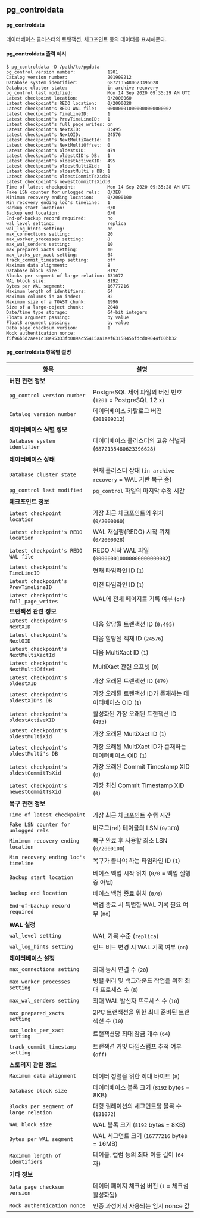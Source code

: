 ## pg_controldata

#### pg_controldata
데이터베이스 클러스터의 트랜잭션, 체크포인트 등의 데이터를 표시해준다.

#### pg_controldata 출력 예시
```
$ pg_controldata -D /path/to/pgdata
pg_control version number:            1201
Catalog version number:               201909212
Database system identifier:           6872135480623396628
Database cluster state:               in archive recovery
pg_control last modified:             Mon 14 Sep 2020 09:35:29 AM UTC
Latest checkpoint location:           0/2000060
Latest checkpoint's REDO location:    0/2000028
Latest checkpoint's REDO WAL file:    000000010000000000000002
Latest checkpoint's TimeLineID:       1
Latest checkpoint's PrevTimeLineID:   1
Latest checkpoint's full_page_writes: on
Latest checkpoint's NextXID:          0:495
Latest checkpoint's NextOID:          24576
Latest checkpoint's NextMultiXactId:  1
Latest checkpoint's NextMultiOffset:  0
Latest checkpoint's oldestXID:        479
Latest checkpoint's oldestXID's DB:   1
Latest checkpoint's oldestActiveXID:  495
Latest checkpoint's oldestMultiXid:   1
Latest checkpoint's oldestMulti's DB: 1
Latest checkpoint's oldestCommitTsXid:0
Latest checkpoint's newestCommitTsXid:0
Time of latest checkpoint:            Mon 14 Sep 2020 09:35:28 AM UTC
Fake LSN counter for unlogged rels:   0/3E8
Minimum recovery ending location:     0/2000100
Min recovery ending loc's timeline:   1
Backup start location:                0/0
Backup end location:                  0/0
End-of-backup record required:        no
wal_level setting:                    replica
wal_log_hints setting:                on
max_connections setting:              20
max_worker_processes setting:         8
max_wal_senders setting:              10
max_prepared_xacts setting:           10
max_locks_per_xact setting:           64
track_commit_timestamp setting:       off
Maximum data alignment:               8
Database block size:                  8192
Blocks per segment of large relation: 131072
WAL block size:                       8192
Bytes per WAL segment:                16777216
Maximum length of identifiers:        64
Maximum columns in an index:          32
Maximum size of a TOAST chunk:        1996
Size of a large-object chunk:         2048
Date/time type storage:               64-bit integers
Float4 argument passing:              by value
Float8 argument passing:              by value
Data page checksum version:           1
Mock authentication nonce:            f5f96b5d2aee1c18e95333fb089ac55415aa1aef63158456fdcd09044f00bb32
```

#### pg_controldata 항목별 설명
| **항목** | **설명** |
|----------|---------|
| **버전 관련 정보** | |
| `pg_control version number` | PostgreSQL 제어 파일의 버전 번호 (`1201` = PostgreSQL 12.x) |
| `Catalog version number` | 데이터베이스 카탈로그 버전 (`201909212`) |
| **데이터베이스 식별 정보** | |
| `Database system identifier` | 데이터베이스 클러스터의 고유 식별자 (`6872135480623396628`) |
| **데이터베이스 상태** | |
| `Database cluster state` | 현재 클러스터 상태 (`in archive recovery` = WAL 기반 복구 중) |
| `pg_control last modified` | `pg_control` 파일의 마지막 수정 시간 |
| **체크포인트 정보** | |
| `Latest checkpoint location` | 가장 최근 체크포인트의 위치 (`0/2000060`) |
| `Latest checkpoint's REDO location` | WAL 재실행(REDO) 시작 위치 (`0/2000028`) |
| `Latest checkpoint's REDO WAL file` | REDO 시작 WAL 파일 (`000000010000000000000002`) |
| `Latest checkpoint's TimeLineID` | 현재 타임라인 ID (`1`) |
| `Latest checkpoint's PrevTimeLineID` | 이전 타임라인 ID (`1`) |
| `Latest checkpoint's full_page_writes` | WAL에 전체 페이지를 기록 여부 (`on`) |
| **트랜잭션 관련 정보** | |
| `Latest checkpoint's NextXID` | 다음 할당될 트랜잭션 ID (`0:495`) |
| `Latest checkpoint's NextOID` | 다음 할당될 객체 ID (`24576`) |
| `Latest checkpoint's NextMultiXactId` | 다음 MultiXact ID (`1`) |
| `Latest checkpoint's NextMultiOffset` | MultiXact 관련 오프셋 (`0`) |
| `Latest checkpoint's oldestXID` | 가장 오래된 트랜잭션 ID (`479`) |
| `Latest checkpoint's oldestXID's DB` | 가장 오래된 트랜잭션 ID가 존재하는 데이터베이스 OID (`1`) |
| `Latest checkpoint's oldestActiveXID` | 활성화된 가장 오래된 트랜잭션 ID (`495`) |
| `Latest checkpoint's oldestMultiXid` | 가장 오래된 MultiXact ID (`1`) |
| `Latest checkpoint's oldestMulti's DB` | 가장 오래된 MultiXact ID가 존재하는 데이터베이스 OID (`1`) |
| `Latest checkpoint's oldestCommitTsXid` | 가장 오래된 Commit Timestamp XID (`0`) |
| `Latest checkpoint's newestCommitTsXid` | 가장 최신 Commit Timestamp XID (`0`) |
| **복구 관련 정보** | |
| `Time of latest checkpoint` | 가장 최근 체크포인트 수행 시간 |
| `Fake LSN counter for unlogged rels` | 비로그(rel) 테이블의 LSN (`0/3E8`) |
| `Minimum recovery ending location` | 복구 완료 후 사용할 최소 LSN (`0/2000100`) |
| `Min recovery ending loc's timeline` | 복구가 끝나야 하는 타임라인 ID (`1`) |
| `Backup start location` | 베이스 백업 시작 위치 (`0/0` = 백업 실행 중 아님) |
| `Backup end location` | 베이스 백업 종료 위치 (`0/0`) |
| `End-of-backup record required` | 백업 종료 시 특별한 WAL 기록 필요 여부 (`no`) |
| **WAL 설정** | |
| `wal_level setting` | WAL 기록 수준 (`replica`) |
| `wal_log_hints setting` | 힌트 비트 변경 시 WAL 기록 여부 (`on`) |
| **데이터베이스 설정** | |
| `max_connections setting` | 최대 동시 연결 수 (`20`) |
| `max_worker_processes setting` | 병렬 쿼리 및 백그라운드 작업을 위한 최대 프로세스 수 (`8`) |
| `max_wal_senders setting` | 최대 WAL 발신자 프로세스 수 (`10`) |
| `max_prepared_xacts setting` | 2PC 트랜잭션을 위한 최대 준비된 트랜잭션 수 (`10`) |
| `max_locks_per_xact setting` | 트랜잭션당 최대 잠금 개수 (`64`) |
| `track_commit_timestamp setting` | 트랜잭션 커밋 타임스탬프 추적 여부 (`off`) |
| **스토리지 관련 정보** | |
| `Maximum data alignment` | 데이터 정렬을 위한 최대 바이트 (`8`) |
| `Database block size` | 데이터베이스 블록 크기 (`8192` bytes = 8KB) |
| `Blocks per segment of large relation` | 대형 릴레이션의 세그먼트당 블록 수 (`131072`) |
| `WAL block size` | WAL 블록 크기 (`8192` bytes = 8KB) |
| `Bytes per WAL segment` | WAL 세그먼트 크기 (`16777216` bytes = 16MB) |
| `Maximum length of identifiers` | 테이블, 컬럼 등의 최대 이름 길이 (`64`자) |
| **기타 정보** | |
| `Data page checksum version` | 데이터 페이지 체크섬 버전 (`1` = 체크섬 활성화됨) |
| `Mock authentication nonce` | 인증 과정에서 사용되는 임시 nonce 값 |
